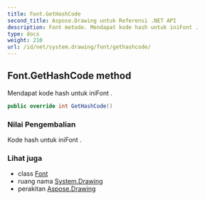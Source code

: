 ```yaml
---
title: Font.GetHashCode
second_title: Aspose.Drawing untuk Referensi .NET API
description: Font metode. Mendapat kode hash untuk iniFont .
type: docs
weight: 210
url: /id/net/system.drawing/font/gethashcode/
---
```

## Font.GetHashCode method

Mendapat kode hash untuk iniFont .

```csharp
public override int GetHashCode()
```

### Nilai Pengembalian

Kode hash untuk iniFont .

### Lihat juga

* class [Font](../)
* ruang nama [System.Drawing](../../font/)
* perakitan [Aspose.Drawing](../../../)


